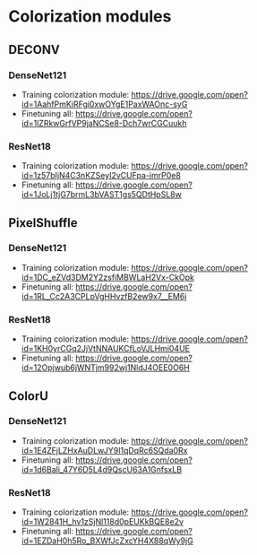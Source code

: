 # Colorization modules

## DECONV

### DenseNet121

- Training colorization module: https://drive.google.com/open?id=1AahfPmKiRFgi0xwOYgE1PaxWAOnc-syG
- Finetuning all: https://drive.google.com/open?id=1lZRkwGrfVP9jaNCSe8-Dch7wrCGCuukh

### ResNet18

- Training colorization module: https://drive.google.com/open?id=1z57bIjN4C3nKZSeyI2vCUFpa-imrP0e8
- Finetuning all: https://drive.google.com/open?id=1JoLj1tjG7brmL3bVAST1gs5QDtHpSL8w

## PixelShuffle

### DenseNet121

- Training colorization module: https://drive.google.com/open?id=1DC_eZVd3DM2Y2zsfiMBWLaH2Vx-CkOpk
- Finetuning all: https://drive.google.com/open?id=1RL_Cc2A3CPLpVgHHvzfB2ew9x7__EM6j

### ResNet18

- Training colorization module: https://drive.google.com/open?id=1KH0yrCGq2JjVtNNAUKCfLoVJLHmi04UE
- Finetuning all: https://drive.google.com/open?id=12Opjwub6jWNTjm992wj1NldJ4OEE0O6H

## ColorU

### DenseNet121

- Training colorization module: https://drive.google.com/open?id=1E4ZFjLZHxAuDLwJY9I1qDqRc6SQda0Rx
- Finetuning all: https://drive.google.com/open?id=1d6Bali_47Y6D5L4d9QscU63A1GnfsxLB

### ResNet18

- Training colorization module: https://drive.google.com/open?id=1W2841H_hv1zSjNl118d0pEUKkBQE8e2v
- Finetuning all: https://drive.google.com/open?id=1EZDaH0h5Ro_BXWfJcZxcYH4X88qWy9jG
